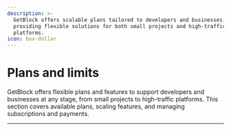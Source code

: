 ```yaml
---
description: >-
  GetBlock offers scalable plans tailored to developers and businesses,
  providing flexible solutions for both small projects and high-traffic
  platforms.
icon: box-dollar
---
```


# Plans and limits

GetBlock offers flexible plans and features to support developers and businesses at any stage, from small projects to high-traffic platforms. This section covers available plans, scaling features, and managing subscriptions and payments.

***
